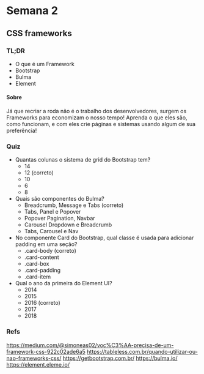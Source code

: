 # Semana 2

## CSS frameworks

### TL;DR

- O que é um Framework
- Bootstrap
- Bulma
- Element

#### Sobre

Já que recriar a roda não é o trabalho dos desenvolvedores, surgem os Frameworks para economizam o nosso tempo!
Aprenda o que eles são, como funcionam, e com eles crie páginas e sistemas usando algum de sua preferência!

### Quiz

- Quantas colunas o sistema de grid do Bootstrap tem?
  - 14
  - 12 (correto)
  - 10
  - 6
  - 8
- Quais são componentes do Bulma?
  - Breadcrumb, Message e Tabs (correto)
  - Tabs, Panel e Popover
  - Popover Pagination, Navbar
  - Carousel Dropdown e Breadcrumb
  - Tabs, Carousel e Nav
- No componente Card do Bootstrap, qual classe é usada para adicionar padding em uma seção?
  - .card-body (correto)
  - .card-content
  - .card-box
  - .card-padding
  - .card-item
- Qual o ano da primeira do Element UI?
  - 2014
  - 2015
  - 2016 (correto)
  - 2017
  - 2018

### Refs

https://medium.com/@simoneas02/voc%C3%AA-precisa-de-um-framework-css-922c02ade6a5
https://tableless.com.br/quando-utilizar-ou-nao-frameworks-css/
https://getbootstrap.com.br/
https://bulma.io/
https://element.eleme.io/
